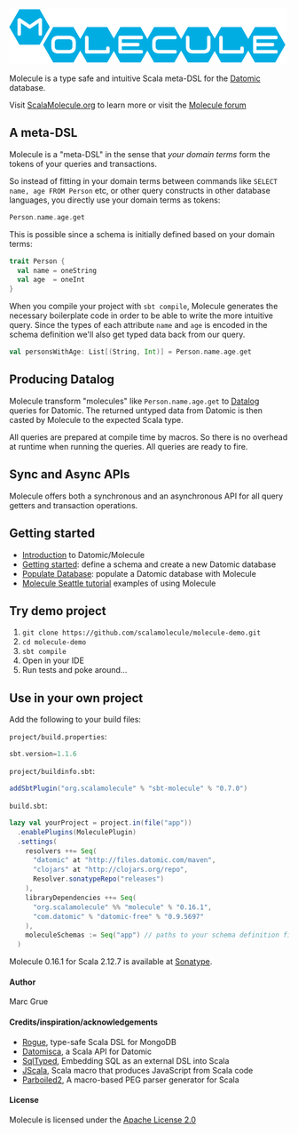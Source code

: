 ![](project/resources/Molecule-logo.png)


Molecule is a type safe and intuitive Scala meta-DSL for the
[Datomic][datomic] database. 

Visit [ScalaMolecule.org](http://ScalaMolecule.org) to learn more or visit the [Molecule forum](https://groups.google.com/forum/#!forum/molecule-dsl)


## A meta-DSL

Molecule is a "meta-DSL" in the sense that _your domain terms_ form the tokens of your queries and 
transactions. 

So instead of fitting in your domain terms between commands like `SELECT name, age FROM Person` etc, 
or other query constructs in other database languages, you directly use your domain terms as tokens:

```scala
Person.name.age.get
```

This is possible since a schema is initially defined based on your domain terms:


```scala
trait Person {
  val name = oneString
  val age  = oneInt
}
```
When you compile your project with `sbt compile`, Molecule generates the necessary boilerplate code 
in order to be able to write the more intuitive query. Since the types of each attribute `name` and
`age` is encoded in the schema definition we'll also get typed data back from our query.

```scala
val personsWithAge: List[(String, Int)] = Person.name.age.get
```


## Producing Datalog
Molecule transform "molecules" like `Person.name.age.get` to [Datalog](https://docs.datomic.com/on-prem/query.html) queries 
for Datomic. The returned untyped data from Datomic is then casted by Molecule to the expected Scala type.

All queries are prepared at compile time by macros. So there is no overhead at runtime when running the queries. All
queries are ready to fire.


## Sync and Async APIs
Molecule offers both a synchronous and an asynchronous API for all query getters and transaction operations.


   
## Getting started

- [Introduction](http://scalamolecule.org/home/introduction) to Datomic/Molecule
- [Getting started](http://scalamolecule.org/manual/getting-started): define a schema and create a new Datomic database
- [Populate Database](http://scalamolecule.org/manual/insert): populate a Datomic database with Molecule
- [Molecule Seattle tutorial](http://scalamolecule.org/tutorials/seattle) examples of using Molecule


## Try demo project

1. `git clone https://github.com/scalamolecule/molecule-demo.git`
2. `cd molecule-demo`
3. `sbt compile`
4. Open in your IDE
5. Run tests and poke around...


## Use in your own project

Add the following to your build files: 

`project/build.properties`:

```scala
sbt.version=1.1.6
```

`project/buildinfo.sbt`:

```scala
addSbtPlugin("org.scalamolecule" % "sbt-molecule" % "0.7.0")
```

`build.sbt`:

```scala
lazy val yourProject = project.in(file("app"))
  .enablePlugins(MoleculePlugin)
  .settings(
    resolvers ++= Seq(
      "datomic" at "http://files.datomic.com/maven",
      "clojars" at "http://clojars.org/repo",
      Resolver.sonatypeRepo("releases")
    ),
    libraryDependencies ++= Seq(
      "org.scalamolecule" %% "molecule" % "0.16.1",
      "com.datomic" % "datomic-free" % "0.9.5697"
    ),
    moleculeSchemas := Seq("app") // paths to your schema definition files...
  )
```
Molecule 0.16.1 for Scala 2.12.7 is available at
[Sonatype](https://oss.sonatype.org/content/repositories/releases/org/scalamolecule/molecule_2.12/).


#### Author
Marc Grue

#### Credits/inspiration/acknowledgements
- [Rogue](https://github.com/foursquare/rogue), type-safe Scala DSL for MongoDB
- [Datomisca](https://github.com/pellucidanalytics/datomisca), a Scala API for Datomic
- [SqlTyped](https://github.com/jonifreeman/sqltyped), Embedding SQL as an external DSL into Scala
- [JScala](https://github.com/nau/jscala), Scala macro that produces JavaScript from Scala code
- [Parboiled2](https://github.com/sirthias/parboiled2), A macro-based PEG parser generator for Scala

#### License
Molecule is licensed under the [Apache License 2.0](http://en.wikipedia.org/wiki/Apache_license)

[datomic]: http://www.datomic.com

